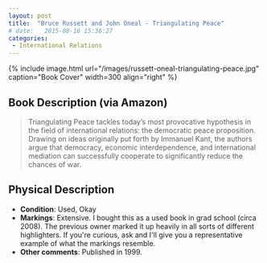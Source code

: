 ```yaml
---
layout: post
title:  "Bruce Russett and John Oneal - Triangulating Peace"
# date:   2015-08-16 15:36:27
categories: 
 - International Relations
---
```



{% include image.html url="/images/russett-oneal-triangulating-peace.jpg" caption="Book Cover" width=300 align="right" %}

## Book Description (via Amazon)

> Triangulating Peace tackles today’s most provocative hypothesis in the field of international relations: the democratic peace proposition. Drawing on ideas originally put forth by Immanuel Kant, the authors argue that democracy, economic interdependence, and international mediation can successfully cooperate to significantly reduce the chances of war.

## Physical Description

- **Condition**: Used, Okay
- **Markings**: Extensive. I bought this as a used book in grad school (circa 2008). The previous owner marked it up heavily in all sorts of different highlighters. If you're curious, ask and I'll give you a representative example of what the markings resemble.
- **Other comments**: Published in 1999.
